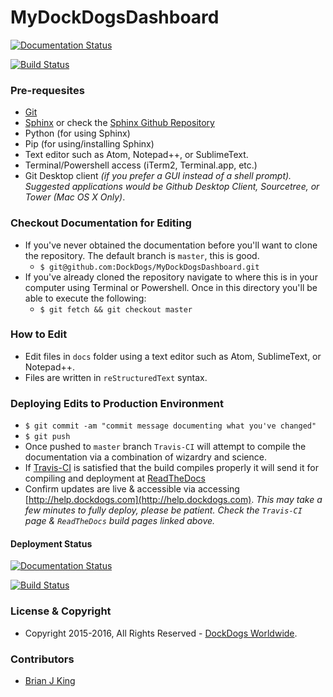 # MyDockDogsDashboard

[![Documentation Status](https://readthedocs.org/projects/mydockdogs-dashboard/badge/)](http://mydockdogs-dashboard.readthedocs.org/en/latest/?badge=latest)

[![Build Status](https://travis-ci.org/DockDogs/MyDockDogsDashboard.svg?branch=master)](https://travis-ci.org/DockDogs/MyDockDogsDashboard)

### Pre-requesites

* [Git](https://git-scm.com/)
* [Sphinx](http://www.sphinx-doc.org/en/stable/) or check the [Sphinx Github Repository](https://github.com/sphinx-doc/sphinx)
* Python (for using Sphinx)
* Pip (for using/installing Sphinx)
* Text editor such as Atom, Notepad++, or SublimeText.
* Terminal/Powershell access (iTerm2, Terminal.app, etc.)
* Git Desktop client _(if you prefer a GUI instead of a shell prompt). Suggested applications would be Github Desktop Client, Sourcetree, or Tower (Mac OS X Only)_.
### Checkout Documentation for Editing

* If you've never obtained the documentation before you'll want to clone the repository. The default branch is `master`, this is good.
    * `$ git@github.com:DockDogs/MyDockDogsDashboard.git`
* If you've already cloned the repository navigate to where this is in your computer using Terminal or Powershell. Once in this directory you'll be able to execute the following:
    * `$ git fetch && git checkout master`

### How to Edit

* Edit files in `docs` folder using a text editor such as Atom, SublimeText, or Notepad++.
* Files are written in `reStructuredText` syntax.

### Deploying Edits to Production Environment

* `$ git commit -am "commit message documenting what you've changed"`
* `$ git push`
* Once pushed to `master` branch `Travis-CI` will attempt to compile the documentation via a combination of wizardry and science.
* If [Travis-CI](https://travis-ci.org/DockDogs/MyDockDogsDashboard/builds) is satisfied that the build compiles properly it will send it for compiling and deployment at [ReadTheDocs](https://readthedocs.org/projects/mydockdogs-dashboard/builds/)
* Confirm updates are live & accessible via accessing [http://help.dockdogs.com](http://help.dockdogs.com). _This may take a few minutes to fully deploy, please be patient. Check the `Travis-CI` page & `ReadTheDocs` build pages linked above._


#### Deployment Status

[![Documentation Status](https://readthedocs.org/projects/mydockdogs-dashboard/badge/?version=latest)](http://mydockdogs-dashboard.readthedocs.org/en/latest/?badge=latest)

[![Build Status](https://travis-ci.org/DockDogs/MyDockDogsDashboard.svg?branch=master)](https://travis-ci.org/DockDogs/MyDockDogsDashboard)


### License & Copyright

* Copyright 2015-2016, All Rights Reserved - [DockDogs Worldwide](http://dockdogs.com).


### Contributors

* [Brian J King](http://github.com/brianjking)
